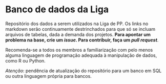 # Banco de dados da Liga

Repositório dos dados a serem utilizados na Liga de PP. Os links no markdown serão continuamente destrinchados para que só se incluam arquivos de tabelas, dada a demanda dos projetos. **Para apontar um problema na base, crie um *issue*. Para contribuir, faça um *pull request***.

Recomenda-se a todos os membros a familiarização com pelo menos alguma linguagem de programação adequada à manipulação de dados, como R ou Python.

*Atenção*: pendência de atualização do repositório para um banco em SQL ou outra linguagem própria para bancos.
